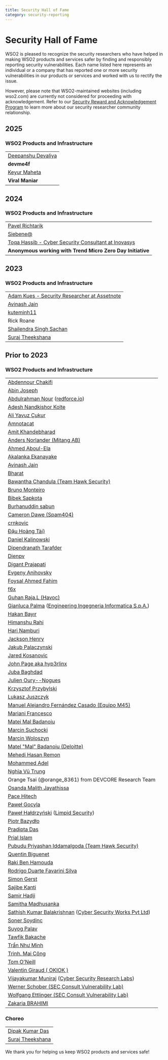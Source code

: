 ```yaml
---
title: Security Hall of Fame
category: security-reporting
---
```


# Security Hall of Fame

WSO2 is pleased to recognize the security researchers who have helped in making WSO2 products and services safer by 
finding and responsibly reporting security vulnerabilities. Each name listed here represents an individual or a company 
that has reported one or more security vulnerabilities in our products or services and worked with us to rectify the issue.

However, please note that WSO2-maintained websites (including wso2.com) are currently not considered for proceeding 
with acknowledgement. Refer to our [Security Reward and Acknowledgement Program](index.md) to learn more about our 
security researcher community relationship.

## 2025

### WSO2 Products and Infrastructure

|                                                                     |
| :------------------------------------------------------------------ |
| [Deepanshu Devaliya](https://linkedin.com/in/deepanshu-devaliya369) |
| **devme4f**                                                         |
| [Keyur Maheta](https://www.linkedin.com/in/keyur-maheta-342720256/) |
| **Viral Maniar**                                                    |

## 2024

### WSO2 Products and Infrastructure

|                                                                                                          |
| :--------------------------------------------------------------------------------------------------------|
| [Pavel Richtarik](https://www.linkedin.com/in/pavel-richtarik-0b524974/)                                 |
| [Siebene@](https://twitter.com/Siebene7)
| [Toqa Hassib - Cyber Security Consultant at Inovasys](https://www.linkedin.com/in/toqa-hassib-621a971b9) |
| **Anonymous working with Trend Micro Zero Day Initiative**                                               |



## 2023

### WSO2 Products and Infrastructure

|                                                                                          |
| :--------------------------------------------------------------------------------------- |
| [Adam Kues - Security Researcher at Assetnote](https://assetnote.io)                     |
| [Avinash Jain](https://www.linkedin.com/in/avinash-jain-54524678/)                       |
| [kuteminh11](#)                                                                          |
| Rick Roane                                                                               |
| [Shailendra Singh Sachan](https://www.linkedin.com/in/shailendra-singh-sachan-b8205b184) |
| [Suraj Theekshana](https://www.linkedin.com/in/suraj-theekshana-10171023a/)              |



## Prior to 2023

### WSO2 Products and Infrastructure

|                                                                                                                                        |
| :------------------------------------------------------------------------------------------------------------------------------------- |
| [Abdennour Chakifi](https://twitter.com/dazaii111)                                                                                     |
| [Abin Joseph](https://www.facebook.com/hacker.abin1337)                                                                                |
| [Abdulrahman Nour](https://twitter.com/aboodnour) ([redforce.io](https://redforce.io/))                                                |
| [Adesh Nandkishor Kolte](https://twitter.com/AdeshKolte)                                                                               |
| [Ali Yavuz Çukur](https://www.linkedin.com/in/ali-yavuz-%C3%A7ukur-44789418a)                                                          |
| [Amnotacat](https://hackerone.com/amnotacat)                                                                                           |
| [Amit Khandebharad](https://www.linkedin.com/in/amit-khandebharad-15a5651b7/)                                                          |
| [Anders Norlander (Mitang AB)](https://mitang.se/)                                                                                     |
| [Ahmed Aboul-Ela](https://twitter.com/aboul3la)                                                                                        |
| [Akalanka Ekanayake](https://www.facebook.com/ceo.akalanka)                                                                            |
| [Avinash Jain](https://www.linkedin.com/in/avinash-jain-54524678/)                                                                     |
| [Bharat](https://www.linkedin.com/in/mr-noob-9812a6172)                                                                                |
| [Bawantha Chandula (Team Hawk Security)](https://www.linkedin.com/in/bawanthachandula)                                                 |
| [Bruno Monteiro](https://www.linkedin.com/in/bruno-monteiro-4b926413a)                                                                 |
| [Bibek Sapkota](https://m.me/Sar00n)                                                                                                   |
| [Burhanuddin sabun](https://twitter.com/B19R8A14?t=ziw19FeMOKrKVsuUXpvL0A&s=09)                                                        |
| [Cameron Dawe (Spam404)](https://twitter.com/spam404online)                                                                            |
| [crnkovic]()                                                                                                                           |
| [Đậu Hoàng Tài)](	https://twitter.com/taidh)                                                                                           |
| [Daniel Kalinowski](https://llamasbytes.com/)                                                                                          |
| [Dipendranath Tarafder](https://twitter.com/dip_tarafder)                                                                              |
| [Dienpv](#)                                                                                                                            |
| [Digant Prajapati](#)                                                                                                                  |
| [Evgeny Anihovsky](https://www.linkedin.com/in/evgeny-anihovsky-a1966456/)                                                             |
| [Foysal Ahmed Fahim](https://twitter.com/foysal1197)                                                                                   |
| [f6x](https://hackerone.com/f6x)                                                                                                       |
| [Guhan Raja.L (Havoc)](https://www.facebook.com/havocgwen)                                                                             |
| [Gianluca Palma](https://www.linkedin.com/in/piuppi) ([Engineering Ingegneria Informatica S.p.A.](https://www.eng.it/))                |
| [Hakan Bayır](https://tr.linkedin.com/in/hakan-bay%C4%B1r-290505b1)                                                                    |
| [Himanshu Rahi](https://www.facebook.com/himanshu.rahi.31)                                                                             |
| [Hari Namburi](https://www.linkedin.com/in/hari-namburi/)                                                                              |
| [Jackson Henry](https://twitter.com/JacksonHHax)                                                                                       |
| [Jakub Palaczynski](#)                                                                                                                 |
| [Jared Kosanovic](https://www.linkedin.com/in/jared-kosanovic-98671310a)                                                               |
| [John Page aka hyp3rlinx](#)                                                                                                           |
| [Juba Baghdad](https://twitter.com/jubabaghdad)                                                                                        |
| [Julien Oury--Nogues](https://fr.linkedin.com/in/julien-oury-nogues-a23186115/en)                                                      |
| [Krzysztof Przybylski](#)                                                                                                              |
| [Lukasz Juszczyk](#)                                                                                                                   |
| [Manuel Alejandro Fernández Casado (Equipo M45)](https://es.linkedin.com/in/malejandrofc)                                              |
| [Mariani Francesco](#)                                                                                                                 |
| [Matei Mal Badanoiu](#)                                                                                                                |
| [Marcin Suchocki](#)                                                                                                                   |
| [Marcin Woloszyn](#)                                                                                                                   |
| [Matel "Mal" Badanoiu (Deloitte)](#)                                                                                                   |
| [Mehedi Hasan Remon](http://twitter.com/mehedi1194)                                                                                    |
| [Mohammed Adel](https://www.facebook.com/xXalreshyxX)                                                                                  |
| [Nghĩa Vũ Trung](https://www.linkedin.com/in/nghia-vu-trung-45a144171/)                                                                |
| Orange Tsai (@orange_8361) from DEVCORE Research Team                                                                                  |
| [Osanda Malith Jayathissa](https://twitter.com/OsandaMalith)                                                                           |
| [Pace Hitech](http://pacehitech.com/)                                                                                                  |
| [Paweł Gocyla](#)                                                                                                                      |
| [Paweł Hałdrzyński](#) ([Limpid Security](https://limpidsecurity.pl/))                                                                 |
| [Piotr Bazydło](https://twitter.com/chudyPB)                                                                                           |
| [Pradipta Das](https://www.facebook.com/dasprodipto)                                                                                   |
| [Prial Islam](https://0xprial.com/)                                                                                                    |
| [Pubudu Priyashan Iddamalgoda (Team Hawk Security)](https://www.facebook.com/pubudu.priyashan.1)                                       |
| [Quentin Biguenet](#)                                                                                                                  |
| [Raki Ben Hamouda](https://www.linkedin.com/in/rakibha)                                                                                |
| [Rodrigo Duarte Favarini Silva](https://www.linkedin.com/in/rodrigofavarini/)                                                          |
| [Simon Gerst](https://github.com/intrigus-lgtm)                                                                                        |
| [Sajibe Kanti](https://twitter.com/Sajibekantibd)                                                                                      |
| [Samir Hadji](https://twitter.com/dz_samir)                                                                                            |
| [Samitha Madhusanka](https://www.linkedin.com/in/madhusanka-athapaththu-b4b936ab/)                                                     |
| [Sathish Kumar Balakrishnan](http://sathish.co.in/) ([Cyber Security Works Pvt Ltd](http://cybersecurityworks.com/))                   |
| [Soner Soydinc](#)                                                                                                                     |
| [Suyog Palav](https://medium.com/@suyogpalav/)                                                                                         |
| [Tawfik Bakache](https://twitter.com/di_0_zx)                                                                                          |
| [Trần Như Minh]()                                                                                                                      |
| [Trình. Mai Công](https://www.linkedin.com/in/trinh-mai-cong-94b4b0209/)                                                               |
| [Tom O'Neill](https://www.linkedin.com/in/the-tom-oneill)                                                                              |
| [Valentin Giraud ( OKIOK )](https://www.linkedin.com/in/valentin-giraud-762ab8ba/)                                                     |
| [Vijayakumar Muniraj](https://www.linkedin.com/in/vijaykumarmuniraj) ([Cyber Security Research Labs](https://cybersecurityworks.com/)) |
| [Werner Schober (SEC Consult Vulnerability Lab)](#)                                                                                    |
| [Wolfgang Ettlinger (SEC Consult Vulnerability Lab)](#)                                                                                |
| [Zakaria BRAHIMI](https://www.linkedin.com/in/zakaria-brahimi)                                                                         |


### Choreo

|                                                                               |
| :-----------------------------------------------------------------------------|
| [Dipak Kumar Das](https://twitter.com/d1pakdas)                               |
| [Suraj Theekshana](https://www.linkedin.com/in/suraj-theekshana-10171023a/)   |

We thank you for helping us keep WSO2 products and services safe!
